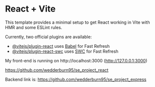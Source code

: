 # React + Vite

This template provides a minimal setup to get React working in Vite with HMR and some ESLint rules.

Currently, two official plugins are available:

- [@vitejs/plugin-react](https://github.com/vitejs/vite-plugin-react/blob/main/packages/plugin-react/README.md) uses [Babel](https://babeljs.io/) for Fast Refresh
- [@vitejs/plugin-react-swc](https://github.com/vitejs/vite-plugin-react-swc) uses [SWC](https://swc.rs/) for Fast Refresh

My front-end is running on http://localhost:3000 (http://127.0.0.1:3000)

https://github.com/wedderburn95/se_project_react

Backend link is:
https://github.com/wedderburn95/se_project_express
